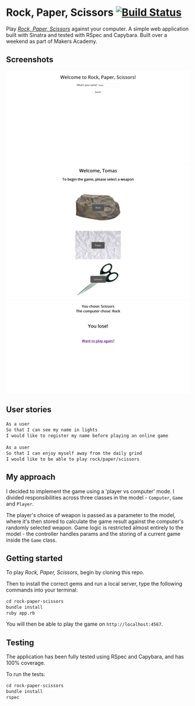 # Rock, Paper, Scissors [![Build Status](https://travis-ci.org/tomasdoh/rock-paper-scissors.svg?branch=master)](https://travis-ci.org/tomasdoh/rock-paper-scissors)

Play [*Rock, Paper, Scissors*](https://rock-paper-scissorss.herokuapp.com/) against your computer. A simple web application built with Sinatra and tested with RSpec and Capybara. Built over a weekend as part of Makers Academy.

## Screenshots

![Welcome page](/public/screenshots/welcome.png)
![Weapon selection](/public/screenshots/play.png)
![Result](/public/screenshots/result.png)

## User stories
```
As a user
So that I can see my name in lights
I would like to register my name before playing an online game

As a user
So that I can enjoy myself away from the daily grind
I would like to be able to play rock/paper/scissors
```

## My approach

I decided to implement the game using a 'player vs computer' mode. I divided responsibilities across three classes in the model - `Computer`, `Game` and `Player`.

The player's choice of weapon is passed as a parameter to the model, where it's then stored to calculate the game result against the computer's randomly selected weapon. Game logic is restricted almost entirely to the model - the controller handles params and the storing of a current game inside the `Game` class.

## Getting started

To play _Rock, Paper, Scissors_, begin by cloning this repo.

Then to install the correct gems and run a local server, type the following commands into your terminal:
```
cd rock-paper-scissors
bundle install
ruby app.rb
```
You will then be able to play the game on `http://localhost:4567`.

## Testing

The application has been fully tested using RSpec and Capybara, and has 100% coverage.

To run the tests:
```
cd rock-paper-scissors
bundle install
rspec
```
